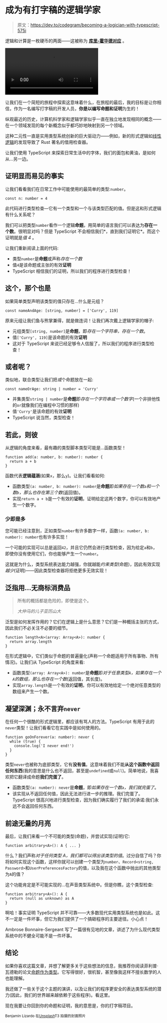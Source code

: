 # 成为有打字稿的逻辑学家

> 原文：<https://dev.to/codegram/becoming-a-logician-with-typescript-575i>

逻辑和计算是一枚硬币的两面——这被称为 **[库里-霍华德对应](https://en.wikipedia.org/wiki/Curry%E2%80%93Howard_correspondence)** 。

 <video src="https://media.giphy.com/media/BmmfETghGOPrW/giphy.mp4" loop="" class="centered">## 呃？

让我们在一个简短的旅程中探索这意味着什么，在旅程的最后，我的目标是让你相信，作为一名编写打字稿的开发人员，**你是以编写命题和证明**为生的！

纵观最近的历史，计算机科学家和逻辑学家似乎一直在独立地发现相同的概念——在一个领域发现的每个新概念似乎都巧妙地映射到另一个领域。

这种二元性一直是实用类型系统创新的巨大驱动力——例如，新的形式逻辑如[线性逻辑](https://homepages.inf.ed.ac.uk/wadler/papers/lineartaste/lineartaste-revised.pdf)的发现导致了 Rust 著名的借用检查器。

让我们使用 TypeScript 来探索日常生活中的字体，我们的面包和黄油，是如何从...另一边。

## 证明显而易见的事实

让我们看看我们在日常工作中可能使用的最简单的类型:`number`。

```
const n: number = 4 
```

此代码进行类型检查—它有一个类型和一个与该类型匹配的值。但是这和形式逻辑有什么关系呢？

我们可以把类型`number`看作一个逻辑**命题**，用简单的语言我们可以表达为**存在一个数**。很明显对吗？但是 TypeScript 不会相信我们*，直到我们证明它*。而这个证明就是*值 4* 。

让我们重新阅读上面的代码:

*   类型`number`是**命题**或声称*存在一个数*
*   值`4`是该命题或主张的有效**证明**
*   TypeScript 相信我们的证明，所以我们的程序进行类型检查！

## 这个，那个也是

如果简单类型声明该类型的值只存在...什么是元组？

```
const nameAndAge: [string, number] = ['Curry', 119] 
```

原来元组让我们鱼与熊掌兼得，就是做连词！让我们再次戴上逻辑学家的帽子:

*   元组类型`[string, number]`是**命题**，即*存在一个字符串，存在一个数*。
*   值`['Curry', 119]`是该命题的有效**证明**
*   这对于 TypeScript 来说已经足够令人信服了，所以我们的程序进行类型检查！

## 或者呢？

类似地，联合类型让我们把*或*个命题放在一起:

```
const nameOrAge: string | number = 'Curry' 
```

*   并集类型`string | number`是**命题**即*存在一个字符串或一个数字*(一个非排他性的`or`就像我们在编程中习惯的那样)
*   值`'Curry'`是该命题的有效**证明**
*   TypeScript 说当然，类型检查！

## 若此，则彼

从逻辑的角度来看，最有趣的类型脚本类型可能是...函数类型！

```
function add(a: number, b: number): number {
  return a + b
} 
```

函数代表**逻辑蕴涵**(如果`x`，那么`y`)。让我们看看如何:

*   函数类型`(a: number, b: number): number`是**命题**即*如果存在一个数`a`和一个数`b`，那么也存在第三个数*(返回值)。
*   实现`return a + b`是一个有效的**证明**，证明给定这两个数字，你可以有效地产生一个数字。

### 少即是多

您可能已经注意到，正如类型`number`有许多数字一样，函数`(a: number, b: number): number`也有许多实现！

一个可能的实现可以总是返回`42`，并且它仍然会进行类型检查，因为给定`a`和`b`，即使你没有使用它们，你也能够产生一个`number`。

这就是为什么，类型系统表达能力越强，你就越能*约束类型*(命题)，因此有效实现*越少*(证明)——因此类型检查器将拒绝更多无效实现！

## 泛指用...无商标消费品

> 所有的概括都是危险的，即使是这个。
> 
> *大仲马的儿子亚历山大*

泛型是如何发挥作用的？它们在逻辑上是什么意思？它们是一种概括主张的方式，因此我们不必关注不必要的细节。

```
function length<A>(array: Array<A>): number {
  return array.length
} 
```

在形式逻辑中，它们类似于命题的普遍量化(声称一个命题适用于所有事物、所有情况)。让我们从 TypeScript 的角度来看:

*   函数类型`(array: Array<A>): number`是**命题**即*对于任意类型`A`，如果存在一个`A`的数组，那么也存在一个数*(返回值，其长度)。
*   实现`array.length`是一个有效的**证明**，你可以有效地给定一个绝对任意类型的数组来产生一个数。

## 凝望深渊；永不言弃`never`

在任何一个很酷的形式逻辑里，都应该有骂人的方法。TypeScript 有用于此的`never`类型！让我们看看它在实践中是如何使用的。

```
function goOnForever(a: number): never {
  while (true) {
    console.log('I never end!')
  }
} 
```

类型`never`也被称为底部类型，它有**没有值**。这意味着我们不能**从这个函数中返回任何东西**(我的意思是什么也不返回，甚至是`undefined`或`null`)。简单地说，我喜欢把它翻译成命题**我们完蛋了**。

*   函数类型`(a: number): never`是**命题**，即*如果存在一个数`a`，我们就完蛋了*。
*   该实现从不返回任何值，因此无法进行进一步的推理。我们完蛋了。TypeScript 很高兴地进行类型检查，因为我们确实履行了我们的承诺:我们永远不会返回任何东西。

## 前途无量的月亮

最后，让我们来看一个不可能的类型(命题)，并尝试实现(证明)它:

```
function arbitrary<A>(): A { ... } 
```

什么？我们声称*对于任何类型 A，我们都可以得出该类型的值*。过分自信了吗？你将如何实现这个函数，这样你就可以创建一个类型为`number`、`Record<string, Password>`和`UserPreferencesFactory`的值，以及我在这个函数中抛出的其他类型为`A`的值？

这个功能肯定是不可能实现的...在声音类型系统中。但是你瞧，这个类型检查:

```
function arbitrary<A>(): A {
  return (null as unknown) as A
} 
```

啊哈！事实证明 TypeScript 并不可靠——大多数现代实用类型系统也是如此。这不一定是一件坏事，但它为我们提供了一个搞砸程序的主要途径。小心点！

Ambrose Bonnaire-Sergeant 写了一篇很有见地的文章，讲述了为什么现代类型系统中的不健全可能不是一件坏事。

## 结论

如果你喜欢这篇文章，并想了解更多关于这些想法的信息，我推荐你阅读菲利普·瓦德勒的论文[命题作为类型](https://homepages.inf.ed.ac.uk/wadler/papers/propositions-as-types/propositions-as-types.pdf)。它写得很好，很机智，甚至像我这样不擅长数学的人也能理解。

我还做了一些关于这个主题的演讲，以及让我们的程序更安全的表达类型系统的潜力(因此，我们的世界越来越依赖于这些程序)。看这里。

现在我要让你回到你的命题和证明，我的意思是，你的打字稿项目。

<small>Benjamin Lizardo 在[Unsplash](https://unsplash.com/photos/IZsbWBZ08cs)T3 拍摄的封面照片</small></video>